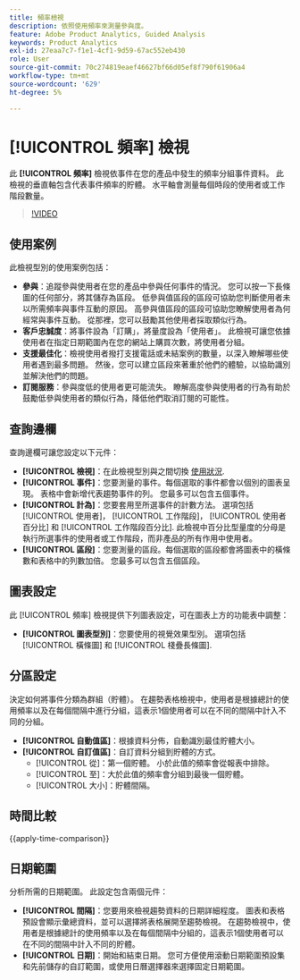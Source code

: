 ```yaml
---
title: 頻率檢視
description: 依照使用頻率來測量參與度。
feature: Adobe Product Analytics, Guided Analysis
keywords: Product Analytics
exl-id: 27eaa7c7-f1e1-4cf1-9d59-67ac552eb430
role: User
source-git-commit: 70c274819eaef46627bf66d05ef8f790f61906a4
workflow-type: tm+mt
source-wordcount: '629'
ht-degree: 5%

---
```


# [!UICONTROL 頻率] 檢視

此 **[!UICONTROL 頻率]** 檢視依事件在您的產品中發生的頻率分組事件資料。 此檢視的垂直軸包含代表事件頻率的貯體。 水平軸會測量每個時段的使用者或工作階段數量。

>[!VIDEO](https://video.tv.adobe.com/v/3428089/?learn=on)

## 使用案例

此檢視型別的使用案例包括：

* **參與**：追蹤參與使用者在您的產品中參與任何事件的情況。 您可以按一下長條圖的任何部分，將其儲存為區段。 低參與值區段的區段可協助您判斷使用者未以所需頻率與事件互動的原因。 高參與值區段的區段可協助您瞭解使用者為何經常與事件互動。 從那裡，您可以鼓勵其他使用者採取類似行為。
* **客戶忠誠度**：將事件設為「訂購」，將量度設為「使用者」。 此檢視可讓您依據使用者在指定日期範圍內在您的網站上購買次數，將使用者分組。
* **支援最佳化**：檢視使用者撥打支援電話或未結案例的數量，以深入瞭解哪些使用者遇到最多問題。 然後，您可以建立區段來著重於他們的體驗，以協助識別並解決他們的問題。
* **訂閱服務**：參與度低的使用者更可能流失。 瞭解高度參與使用者的行為有助於鼓勵低參與使用者的類似行為，降低他們取消訂閱的可能性。

## 查詢邊欄

查詢邊欄可讓您設定以下元件：

* **[!UICONTROL 檢視]**：在此檢視型別與之間切換 [使用狀況](usage.md).
* **[!UICONTROL 事件]**：您要測量的事件。每個選取的事件都會以個別的圖表呈現。 表格中會新增代表趨勢事件的列。 您最多可以包含五個事件。
* **[!UICONTROL 計為]**：您要套用至所選事件的計數方法。 選項包括 [!UICONTROL 使用者]， [!UICONTROL 工作階段]， [!UICONTROL 使用者百分比] 和 [!UICONTROL 工作階段百分比]. 此檢視中百分比型量度的分母是執行所選事件的使用者或工作階段，而非產品的所有作用中使用者。
* **[!UICONTROL 區段]**：您要測量的區段。每個選取的區段都會將圖表中的橫條數和表格中的列數加倍。 您最多可以包含五個區段。

## 圖表設定

此 [!UICONTROL 頻率] 檢視提供下列圖表設定，可在圖表上方的功能表中調整：

* **[!UICONTROL 圖表型別]**：您要使用的視覺效果型別。 選項包括 [!UICONTROL 橫條圖] 和 [!UICONTROL 棧疊長條圖].

## 分區設定

決定如何將事件分類為群組（貯體）。 在趨勢表格檢視中，使用者是根據總計的使用頻率以及在每個間隔中進行分組，這表示1個使用者可以在不同的間隔中計入不同的分組。

* **[!UICONTROL 自動值區]**：根據資料分佈，自動識別最佳貯體大小。
* **[!UICONTROL 自訂值區]**：自訂資料分組到貯體的方式。
   * [!UICONTROL 從]：第一個貯體。 小於此值的頻率會從報表中排除。
   * [!UICONTROL 至]：大於此值的頻率會分組到最後一個貯體。
   * [!UICONTROL 大小]：貯體間隔。

## 時間比較

{{apply-time-comparison}}

## 日期範圍

分析所需的日期範圍。 此設定包含兩個元件：

* **[!UICONTROL 間隔]**：您要用來檢視趨勢資料的日期詳細程度。 圖表和表格預設會顯示彙總資料，並可以選擇將表格展開至趨勢檢視。 在趨勢檢視中，使用者是根據總計的使用頻率以及在每個間隔中分組的，這表示1個使用者可以在不同的間隔中計入不同的貯體。
* **[!UICONTROL 日期]**：開始和結束日期。 您可方便使用滾動日期範圍預設集和先前儲存的自訂範圍，或使用日曆選擇器來選擇固定日期範圍。
